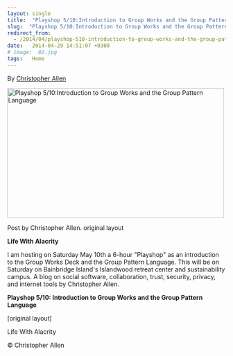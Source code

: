 ```yaml
---
layout: single
title:  "Playshop 5/10:Introduction to Group Works and the Group Pattern Language"
slug:  "Playshop 5/10:Introduction to Group Works and the Group Pattern Language"
redirect_from:
  - /2014/04/playshop-510-introduction-to-group-works-and-the-group-pattern-language/
date:   2014-04-29 14:51:07 +0300
# image:  02.jpg
tags:   Home
---
```


By [Christopher Allen](/lwa/about)

<img width="500" height="300" src="{{ site.url }}{{ site.baseurl }}/assets/images/SHARE_spot2_soup-300x300.jpg" alt="Playshop 5/10:Introduction to Group Works and the Group Pattern Language"/> 

Post by Christopher Allen. original layout

**Life With Alacrity**

I am hosting on Saturday May 10th a 6-hour "Playshop" as an introduction to the Group Works Deck and the Group Pattern Language. This will be on Saturday on Bainbridge Island's Islandwood retreat center and sustainability campus.
A blog on social software, collaboration, trust, security, privacy, and internet tools by Christopher Allen.

**Playshop 5/10: Introduction to Group Works and the Group Pattern Language**


[original layout]

Life With Alacrity

© Christopher Allen
